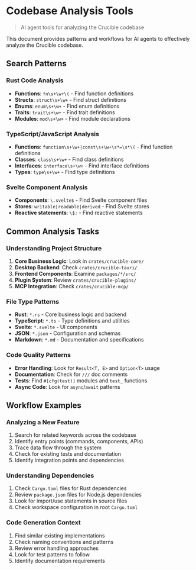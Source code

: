 # Codebase Analysis Tools

> AI agent tools for analyzing the Crucible codebase

This document provides patterns and workflows for AI agents to effectively analyze the Crucible codebase.

## Search Patterns

### Rust Code Analysis
- **Functions**: `fn\s+\w+\(` - Find function definitions
- **Structs**: `struct\s+\w+` - Find struct definitions
- **Enums**: `enum\s+\w+` - Find enum definitions
- **Traits**: `trait\s+\w+` - Find trait definitions
- **Modules**: `mod\s+\w+` - Find module declarations

### TypeScript/JavaScript Analysis
- **Functions**: `function\s+\w+|const\s+\w+\s*=\s*\(` - Find function definitions
- **Classes**: `class\s+\w+` - Find class definitions
- **Interfaces**: `interface\s+\w+` - Find interface definitions
- **Types**: `type\s+\w+` - Find type definitions

### Svelte Component Analysis
- **Components**: `\.svelte$` - Find Svelte component files
- **Stores**: `writable|readable|derived` - Find Svelte stores
- **Reactive statements**: `\$:` - Find reactive statements

## Common Analysis Tasks

### Understanding Project Structure
1. **Core Business Logic**: Look in `crates/crucible-core/`
2. **Desktop Backend**: Check `crates/crucible-tauri/`
3. **Frontend Components**: Examine `packages/*/src/`
4. **Plugin System**: Review `crates/crucible-plugins/`
5. **MCP Integration**: Check `crates/crucible-mcp/`

### File Type Patterns
- **Rust**: `*.rs` - Core business logic and backend
- **TypeScript**: `*.ts` - Type definitions and utilities
- **Svelte**: `*.svelte` - UI components
- **JSON**: `*.json` - Configuration and schemas
- **Markdown**: `*.md` - Documentation and specifications

### Code Quality Patterns
- **Error Handling**: Look for `Result<T, E>` and `Option<T>` usage
- **Documentation**: Check for `///` doc comments
- **Tests**: Find `#[cfg(test)]` modules and `test_` functions
- **Async Code**: Look for `async`/`await` patterns

## Workflow Examples

### Analyzing a New Feature
1. Search for related keywords across the codebase
2. Identify entry points (commands, components, APIs)
3. Trace data flow through the system
4. Check for existing tests and documentation
5. Identify integration points and dependencies

### Understanding Dependencies
1. Check `Cargo.toml` files for Rust dependencies
2. Review `package.json` files for Node.js dependencies
3. Look for import/use statements in source files
4. Check workspace configuration in root `Cargo.toml`

### Code Generation Context
1. Find similar existing implementations
2. Check naming conventions and patterns
3. Review error handling approaches
4. Look for test patterns to follow
5. Identify documentation requirements